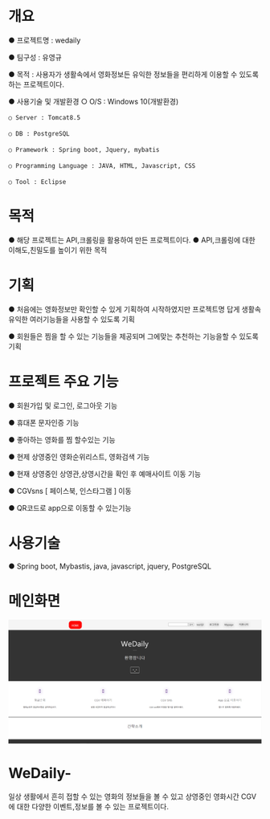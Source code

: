 # 개요
● 프로젝트명 : wedaily

● 팀구성 : 유영규

● 목적 : 사용자가 생활속에서 영화정보든 유익한 정보들을 편리하게 이용할 수 있도록 하는 프로젝트이다.

● 사용기술 및 개발환경 ○ O/S : Windows 10(개발환경)

    ○ Server : Tomcat8.5

    ○ DB : PostgreSQL

    ○ Pramework : Spring boot, Jquery, mybatis

    ○ Programming Language : JAVA, HTML, Javascript, CSS
    
    ○ Tool : Eclipse

# 목적
● 해당 프로젝트는 API,크롤링을 활용하여 만든 프로젝트이다.
● API,크롤링에 대한 이해도,친밀도를 높이기 위한 목적

# 기획
● 처음에는 영화정보만 확인할 수 있게 기획하여 시작하였지만 프로젝트명 답게 생활속 유익한 여러기능들을 사용할 수 있도록 기획

● 회원들은 찜을 할 수 있는 기능들을 제공되며 그에맞는 추천하는 기능을할 수 있도록 기획

# 프로젝트 주요 기능
● 회원가입 및 로그인, 로그아웃 기능

● 휴대폰 문자인증 기능 

● 좋아하는 영화를 찜 할수있는 기능

● 현제 상영중인 영화순위리스트, 영화검색 기능

● 현재 상영중인 상영관,상영시간을 확인 후 예매사이트 이동 기능

● CGVsns [ 페이스북, 인스타그램 ] 이동

● QR코드로 app으로 이동할 수 있는기능 

# 사용기술
● Spring boot, Mybastis, java, javascript, jquery, PostgreSQL

# 메인화면
![mainpage.PNG](./resources/img/readmeimg/mainpage.PNG)


# WeDaily-
일상 생활에서 흔히 접할 수 있는 영화의 정보들을 볼 수 있고 상영중인 영화시간 CGV에 대한 다양한 이벤트,정보를 볼 수 있는  프로젝트이다.
